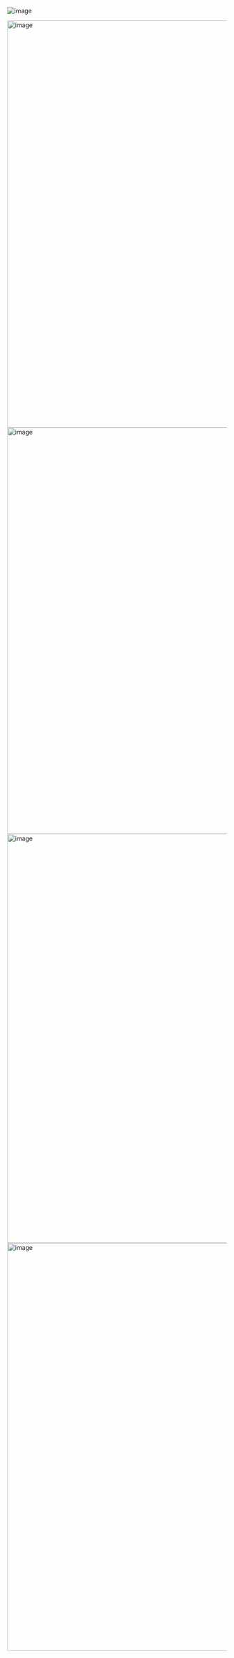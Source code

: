 ![image](https://github.com/user-attachments/assets/82d3769c-a555-45a1-a203-df6a432dc510)

<img width="935" alt="image" src="https://github.com/user-attachments/assets/2875ebe4-372b-452b-9efa-6d21d621128e" />

<img width="934" alt="image" src="https://github.com/user-attachments/assets/4110772a-4f29-41ba-9e91-3127e4df2db1" />

<img width="940" alt="image" src="https://github.com/user-attachments/assets/2ae8d2f6-4ec4-4d99-8ff8-d04a134ed82e" />

<img width="937" alt="image" src="https://github.com/user-attachments/assets/56b8a51a-7c03-4f3a-8310-128564f281b9" />
